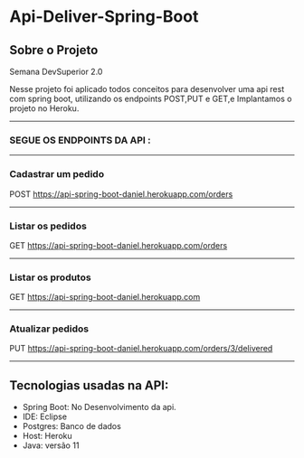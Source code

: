 # Api-Deliver-Spring-Boot

## Sobre o Projeto

Semana DevSuperior 2.0

Nesse projeto foi aplicado todos conceitos para desenvolver uma api rest com spring boot,
utilizando os endpoints POST,PUT e GET,e Implantamos o projeto no Heroku.

<hr/>

### SEGUE OS ENDPOINTS DA API :

------------------------------------------------------------------------------------------------------------------------------------------------------------------

### Cadastrar um pedido


POST https://api-spring-boot-daniel.herokuapp.com/orders

    
<hr/>

### Listar os pedidos

GET  https://api-spring-boot-daniel.herokuapp.com/orders
   
    
<hr/> 

### Listar os produtos

GET  https://api-spring-boot-daniel.herokuapp.com
   
    
<hr/> 

### Atualizar pedidos

PUT https://api-spring-boot-daniel.herokuapp.com/orders/3/delivered
    

    
<hr/>
 
## Tecnologias usadas na API:
 - Spring Boot: No Desenvolvimento da api.
 - IDE: Eclipse
 - Postgres: Banco de dados
 - Host: Heroku
 - Java: versão 11
